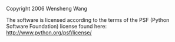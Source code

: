 Copyright 2006 Wensheng Wang

The software is licensed according to the terms of the PSF (Python Software Foundation) license found here: http://www.python.org/psf/license/